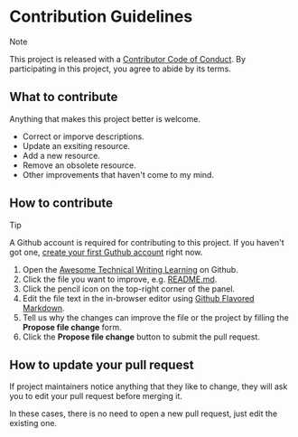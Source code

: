 # Contribution Guidelines

> [!NOTE]
> This project is released with a [Contributor Code of Conduct](code-of-conduct.md). By participating in this project, you agree to abide by its terms.

## What to contribute

Anything that makes this project better is welcome. 

- Correct or imporve descriptions.
- Update an exsiting resource.
- Add a new resource.
- Remove an obsolete resource.
- Other improvements that haven't come to my mind.

## How to contribute

> [!TIP]
> A Github account is required for contributing to this project. If you haven't got one, [create your first Guthub account](https://github.com/signup) right now.

1. Open the [Awesome Technical Writing Learning](https://github.com/wongyah/awesome-technical-writing-learning) on Github.
2. Click the file you want to improve, e.g. [README.md](https://github.com/wongyah/awesome-technical-writing-learning/blob/main/README.md).
3. Click the pencil icon on the top-right corner of the panel.
4. Edit the file text in the in-browser editor using [Github Flavored Markdown](https://docs.github.com/en/get-started/writing-on-github/getting-started-with-writing-and-formatting-on-github/basic-writing-and-formatting-syntax).
5. Tell us why the changes can improve the file or the project by filling the **Propose file change** form.
6. Click the **Propose file change** button to submit the pull request.

## How to update your pull request

If project maintainers notice anything that they like to change, they will ask you to edit your pull request before merging it.

In these cases, there is no need to open a new pull request, just edit the existing one.